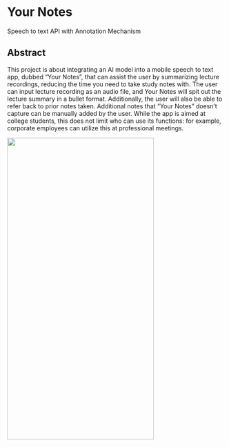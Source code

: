# Your Notes
Speech to text API with Annotation Mechanism

## Abstract

This project is about integrating an AI model into a mobile speech to text app, dubbed “Your Notes”, that can assist the user by summarizing lecture recordings, reducing the time you need to take study notes with. The user can input lecture recording as an audio file, and Your Notes will spit out the lecture summary in a bullet format. Additionally, the user will also be able to refer back to prior notes taken. Additional notes that “Your Notes” doesn’t capture can be manually added by the user. While the app is aimed at college students, this does not limit who can use its functions: for example, corporate employees can utilize this at professional meetings.

<img src="https://github.com/SonQBChau/SoftAIP2_YourNote/blob/master/frontend/flutter_app/assets/1.png" width="340" height="700">

